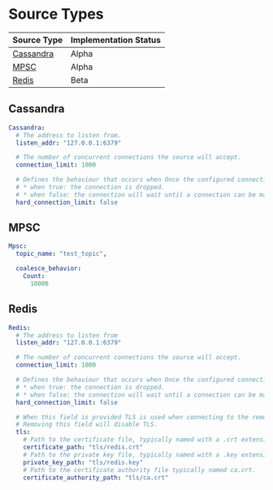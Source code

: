 # Source Types

| Source Type                         | Implementation Status |
|-------------------------------------|-----------------------|
|[Cassandra](#cassandra)              |Alpha                  |
|[MPSC](#mpsc)                        |Alpha                  |
|[Redis](#redis)                      |Beta                   |

## Cassandra

```yaml
Cassandra:
  # The address to listen from.
  listen_addr: "127.0.0.1:6379"

  # The number of concurrent connections the source will accept.
  connection_limit: 1000

  # Defines the behaviour that occurs when Once the configured connection limit is reached:
  # * when true: the connection is dropped.
  # * when false: the connection will wait until a connection can be made within the limit.
  hard_connection_limit: false
```

## MPSC

```yaml
Mpsc:
  topic_name: "test_topic",

  coalesce_behavior:
    Count:
      10000
```

## Redis

```yaml
Redis:
  # The address to listen from
  listen_addr: "127.0.0.1:6379"

  # The number of concurrent connections the source will accept.
  connection_limit: 1000

  # Defines the behaviour that occurs when Once the configured connection limit is reached:
  # * when true: the connection is dropped.
  # * when false: the connection will wait until a connection can be made within the limit.
  hard_connection_limit: false

  # When this field is provided TLS is used when connecting to the remote address.
  # Removing this field will disable TLS.
  tls:
    # Path to the certificate file, typically named with a .crt extension.
    certificate_path: "tls/redis.crt"
    # Path to the private key file, typically named with a .key extension.
    private_key_path: "tls/redis.key"
    # Path to the certificate authority file typically named ca.crt.
    certificate_authority_path: "tls/ca.crt"
```

